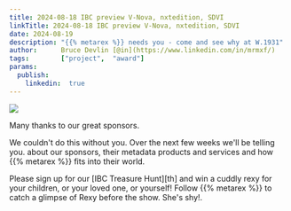 ```yaml
---
title: 2024-08-18 IBC preview V-Nova, nxtedition, SDVI
linkTitle: 2024-08-18 IBC preview V-Nova, nxtedition, SDVI
date: 2024-08-19
description: "{{% metarex %}} needs you - come and see why at W.1931"
author:      Bruce Devlin [@in](https://www.linkedin.com/in/mrmxf/)
tags:        ["project",  "award"]
params:
  publish:
    linkedin:  true
---
```



<img class="ui centered bordered rounded image" src="/img/blog/sponthanks-2024-08-10.png">

Many thanks to our great sponsors.

We couldn't do this without you. Over the next few weeks we'll be telling you.
about our sponsors, their metadata products and services and how {{% metarex %}}
fits into their world.

Please sign up for our [IBC Treasure Hunt][th] and win a cuddly rexy for your
children, or your loved one, or yourself! Follow {{% metarex %}} to catch a
glimpse of Rexy before the show. She's shy!.